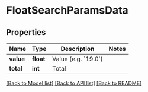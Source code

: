 # FloatSearchParamsData

## Properties
Name | Type | Description | Notes
------------ | ------------- | ------------- | -------------
**value** | **float** | Value (e.g. &#x60;19.0&#x60;) | 
**total** | **int** | Total | 

[[Back to Model list]](../README.md#documentation-for-models) [[Back to API list]](../README.md#documentation-for-api-endpoints) [[Back to README]](../README.md)


